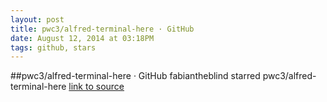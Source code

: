 ```yaml
---
layout: post
title: pwc3/alfred-terminal-here · GitHub
date: August 12, 2014 at 03:18PM
tags: github, stars
---
```

##pwc3/alfred-terminal-here · GitHub
fabiantheblind starred pwc3/alfred-terminal-here
[link to source](http://ift.tt/1p1fvVt) 

